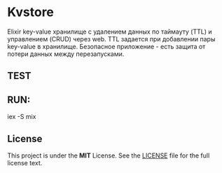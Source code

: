 # Kvstore

 Elixir  key-value хранилище с удалением данных по таймауту (TTL) 
и управлением (CRUD) через web. TTL задается при добавлении пары 
key-value в хранилище. Безопасное приложение - есть защита от
 потери данных между перезапусками.

## TEST

## RUN:
 iex -S mix


License
-------

This project is under the **MIT** License. 
See the [LICENSE](LICENSE) file for the full license text.

